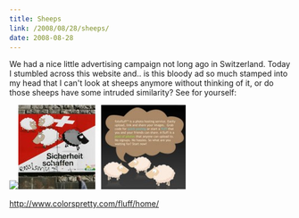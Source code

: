 ```yaml
---
title: Sheeps
link: /2008/08/28/sheeps/
date: 2008-08-28
---
```



We had a nice little advertising campaign not long ago in Switzerland. Today I stumbled across this website and.. is this bloody ad so much stamped into my head that I can't look at sheeps anymore without thinking of it, or do those sheeps have some intruded similarity? See for yourself:   

![](file:///Users/sev/Downloads/sheeps.jpg)![](/uploads/2008/08/sheeps1-300x151.jpg)

<http://www.colorspretty.com/fluff/home/>
